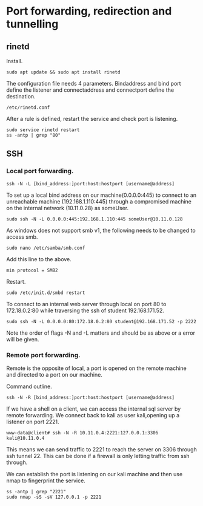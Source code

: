 # Port forwarding, redirection and tunnelling  

## rinetd  

Install.  

`sudo apt update && sudo apt install rinetd`  

The configuration file needs 4 parameters. Bindaddress and bind port define the listener and connectaddress and connectport define the destination.  

`/etc/rinetd.conf`  

After a rule is defined, restart the service and check port is listening.  

```
sudo service rinetd restart
ss -antp | grep "80"
```  

## SSH  

### Local port forwarding.  

`ssh -N -L [bind_address:]port:host:hostport [username@address]`  

To set up a local bind address on our machine(0.0.0.0:445) to connect to an unreachable machine (192.168.1.110:445) through a compromised machine on the internal 
network (10.11.0.28) as someUser.

`sudo ssh -N -L 0.0.0.0:445:192.168.1.110:445 someUser@10.11.0.128`  

As windows does not support smb v1, the following needs to be changed to access smb.  

`sudo nano /etc/samba/smb.conf`  

Add this line to the above.  

`min protocol = SMB2`  

Restart.  

`sudo /etc/init.d/smbd restart`  

To connect to an internal web server through local on port 80 to 172.18.0.2:80 while traversing the ssh of student 192.168.171.52.  

`sudo ssh -N -L 0.0.0.0:80:172.18.0.2:80 student@192.168.171.52 -p 2222`  

Note the order of flags -N and -L matters and should be as above or a error will be given.  

### Remote port forwarding.  

Remote is the opposite of local, a port is opened on the remote machine and directed to a port on our machine.  

Command outline.  

`ssh -N -R [bind_address:]port:host:hostport [username@address]`  

If we have a shell on a client, we can access the internal sql server by remote forwarding. We connect back to kali as user kali,opening up a listener
on port 2221.  

`www-data@client# ssh -N -R 10.11.0.4:2221:127.0.0.1:3306 kali@10.11.0.4`  

This means we can send traffic to 2221 to reach the server on 3306 through ssh tunnel 22. This can be done if a firewall is only letting traffic from 
ssh through.  

We can establish the port is listening on our kali machine and then use nmap to fingerprint the service.  

```
ss -antp | grep "2221"
sudo nmap -sS -sV 127.0.0.1 -p 2221
```  

